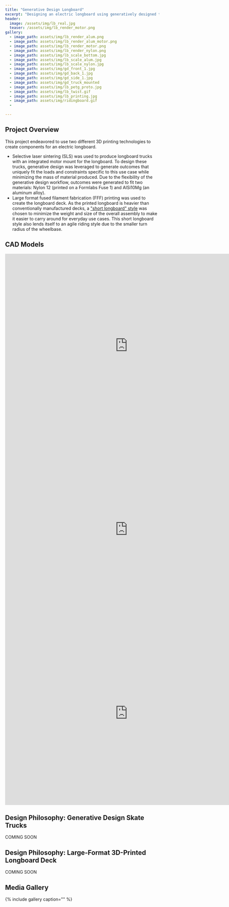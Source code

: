 ```yaml
---
title: "Generative Design Longboard"
excerpt: "Designing an electric longboard using generatively designed trucks and a large-format 3D-printed deck."
header:
  image: /assets/img/lb_real.jpg
  teaser: /assets/img/lb_render_motor.png
gallery:
  - image_path: assets/img/lb_render_alum.png
  - image_path: assets/img/lb_render_alum_motor.png
  - image_path: assets/img/lb_render_motor.png
  - image_path: assets/img/lb_render_nylon.png
  - image_path: assets/img/lb_scale_bottom.jpg
  - image_path: assets/img/lb_scale_alum.jpg
  - image_path: assets/img/lb_scale_nylon.jpg
  - image_path: assets/img/gd_front_1.jpg
  - image_path: assets/img/gd_back_1.jpg
  - image_path: assets/img/gd_side_1.jpg
  - image_path: assets/img/gd_truck_mounted
  - image_path: assets/img/lb_petg_proto.jpg
  - image_path: assets/img/lb_twist.gif
  - image_path: assets/img/lb_printing.jpg
  - image_path: assets/img/ridingboard.gif
  - 
   
---
```


## Project Overview
This project endeavored to use two different 3D printing technologies to create components for an electric longboard. 
* Selective laser sintering (SLS) was used to produce longboard trucks with an integrated motor mount for the longboard. To design these trucks, generative design was leveraged to generate outcomes that uniquely fit the loads and constraints specific to this use case while minimizing the mass of material produced. Due to the flexibility of the generative design workflow, outcomes were generated to fit two materials: Nylon 12 (printed on a Formlabs Fuse 1) and AlSi10Mg (an aluminum alloy).
* Large format fused filament fabrication (FFF) printing was used to create the longboard deck. As the printed longboard is heavier than conventionally manufactured decks, a ["short longboard" style](https://vandemlongboardshop.co.uk/collections/short-longboards) was chosen to minimize the weight and size of the overall assembly to make it easier to carry around for everyday use cases. This short longboard style also lends itself to an agile riding style due to the smaller turn radius of the wheelbase.

## CAD Models
<iframe src="https://vanderbilt643.autodesk360.com/shares/public/SH512d4QTec90decfa6e944637836943444f?mode=embed" width="800" height="600" allowfullscreen="true" webkitallowfullscreen="true" mozallowfullscreen="true"  frameborder="0"></iframe>

<iframe src="https://vanderbilt643.autodesk360.com/shares/public/SH512d4QTec90decfa6e81cc7cfd7c2935f1?mode=embed" width="800" height="600" allowfullscreen="true" webkitallowfullscreen="true" mozallowfullscreen="true"  frameborder="0"></iframe>

<iframe src="https://vanderbilt643.autodesk360.com/shares/public/SH512d4QTec90decfa6e1860f48bf4d04e0c?mode=embed" width="800" height="600" allowfullscreen="true" webkitallowfullscreen="true" mozallowfullscreen="true"  frameborder="0"></iframe>


## Design Philosophy: Generative Design Skate Trucks
COMING SOON

## Design Philosophy: Large-Format 3D-Printed Longboard Deck
COMING SOON

## Media Gallery

{% include gallery caption="" %}
